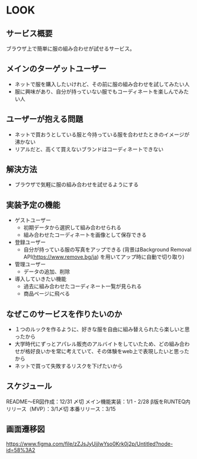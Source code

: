 # LOOK

## サービス概要
ブラウザ上で簡単に服の組み合わせが試せるサービス。

## メインのターゲットユーザー
- ネットで服を購入したいけれど、その前に服の組み合わせを試してみたい人
- 服に興味があり、自分が持っていない服でもコーディネートを楽しんでみたい人

## ユーザーが抱える問題
- ネットで買おうとしている服と今持っている服を合わせたときのイメージが沸かない
- リアルだと、高くて買えないブランドはコーディネートできない

## 解決方法
- ブラウザで気軽に服の組み合わせを試せるようにする

## 実装予定の機能
- ゲストユーザー
    - 初期データから選択して組み合わせられる
    - 組み合わせたコーディネートを画像として保存できる
- 登録ユーザー
    - 自分が持っている服の写真をアップできる
    (背景はBackground Removal API(https://www.remove.bg/ja) を用いてアップ時に自動で切り取り)
- 管理ユーザー
    - データの追加、削除
- 導入していきたい機能
    - 過去に組み合わせたコーディネート一覧が見られる
    - 商品ページに飛べる

## なぜこのサービスを作りたいのか
- １つのルックを作るように、好きな服を自由に組み替えられたら楽しいと思ったから
- 大学時代にずっとアパレル販売のアルバイトをしていたため、どの組み合わせが格好良いかを常に考えていて、その体験をweb上で表現したいと思ったから
- ネットで買って失敗するリスクを下げたいから

## スケジュール
README〜ER図作成：12/31 〆切
メイン機能実装：1/1 - 2/28
β版をRUNTEQ内リリース（MVP）：3/1〆切
本番リリース：3/15

## 画面遷移図
https://www.figma.com/file/zZJsJyUjjlwYso0Krk0j2p/Untitled?node-id=58%3A2
